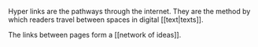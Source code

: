 Hyper links are the pathways through the internet. They are the method by which readers travel between spaces in digital [[text|texts]]. 

The links between pages form a [[network of ideas]].